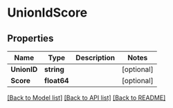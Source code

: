 # UnionIdScore

## Properties
Name | Type | Description | Notes
------------ | ------------- | ------------- | -------------
**UnionID** | **string** |  | [optional] 
**Score** | **float64** |  | [optional] 

[[Back to Model list]](../README.md#documentation-for-models) [[Back to API list]](../README.md#documentation-for-api-endpoints) [[Back to README]](../README.md)


